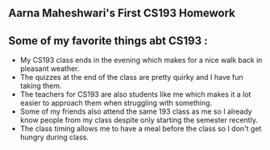 ## Aarna Maheshwari's First CS193 Homework

## Some of my favorite things abt CS193 :

- My CS193 class ends in the evening which makes for a nice walk back in pleasant weather.
- The quizzes at the end of the class are pretty quirky and I have fun taking them.
- The teachers for CS193 are also students like me which makes it a lot easier to approach them when struggling with something.
- Some of my friends also attend the same 193 class as me so I already know people from my class despite only starting the semester recently.
- The class timing allows me to have a meal before the class so I don't get hungry during class.
